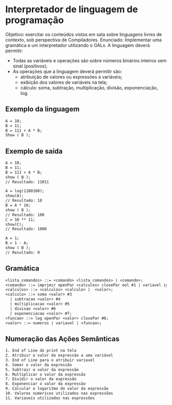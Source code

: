 # Interpretador de linguagem de programação

Objetivo: exercitar os conteúdos vistos em sala sobre linguagens livres de contexto, sob perspectiva de Compiladores.
Enunciado: Implementar uma gramática e um interpretador utilizando o GALs. A linguagem deverá permitir:

- Todas as variáveis e operações são sobre números binários inteiros sem sinal (positivos);
- As operações que a linguagem deverá permitir são:
  - atribuição de valores ou expressões a variáveis;
  - exibição dos valores de variáveis na tela;
  - cálculo: soma, subtração, multiplicação, divisão, exponenciação, log.

## Exemplo da linguagem

```txt
A = 10;
B = 11;
B = 111 + A * B;
Show ( B );
```

## Exemplo de saída

```txt
A = 10;
B = 11;
B = 111 + A * B;
show ( B );
// Resultado: 11011

A = log(1100100);
show(A);
// Resultado: 10
B = A * 10;
show ( B );
// Resultado: 100
C = 10 ** 11;
show(C);
// Resultado: 1000

A = 1;
B = 1 - A;
show ( B );
// Resultado: 0
```

## Gramática

```txt
<lista_comandos> ::= <comando> <lista_comandos> | <comando>;
<comando> ::= imprimir openPar <calculos> closePar eol #1 | variavel igual <calculos> eol #2;
<calculos> ::= <calculos> <calculo> |  <valor>;
<calculo> ::= soma <valor> #3
  | subtracao <valor> #4
  | multiplicacao <valor> #5
  | divisao <valor> #6
  | exponenciacao <valor> #7;
<funcao> ::= log openPar <valor> closePar #8;
<valor> ::= numeros | variavel | <funcao>;
```

## Numeração das Ações Semânticas

```txt
1. End of Line do print na tela
2. Atribuir o valor da expressão a uma variável
3. End of Line para o atribuir variavel
4. Somar o valor da expressão
5. Subtrair o valor da expressão
6. Multiplicar o valor da expressão
7. Dividir o valor da expressão
8. Exponenciar o valor da expressão
9. Calcular o logaritmo do valor da expressão
10. Valores numericos utilizados nas expressões
11. Variaveis utilizadas nas expressões
```
